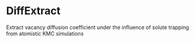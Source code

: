 # DiffExtract
Extract vacancy diffusion coefficient under the influence of solute trapping from atomistic KMC simulations
